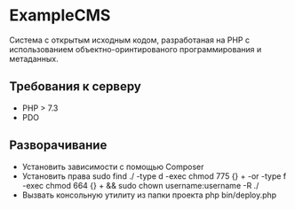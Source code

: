 # ExampleCMS #

Система с открытым исходным кодом, разработаная на PHP с использованием объектно-оринтированого программирования и метаданных.

## Требования к серверу ##

* PHP > 7.3
* PDO

## Разворачивание ##

* Установить зависимости с помощью Composer
* Установить права sudo find ./ -type d -exec chmod 775 {} + -or -type f -exec chmod 664 {} + && sudo chown username:username -R ./
* Вызвать консольную утилиту из папки проекта php bin/deploy.php